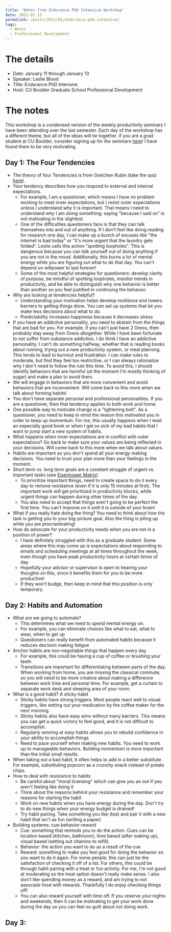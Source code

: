 ```yaml
---
title: 'Notes from Endurance PhD Intensive Workshop'
date: 2021-01-11
permalink: /posts/2021/01/endurance-phd-intensive/
tags:
  - Notes
  - Professional Development
---
```


# The details
- Date: January 11 through January 13
- Speaker: Leslie Blood
- Title: Endurance PhD Intensive
- Host: CU Boulder Graduate School Professional Development

# The notes

This workshop is a condensed version of the weekly productivity seminars I have been attending over the last semester. Each day of the workshop has a different theme, but all of the ideas will tie together. If you are a grad student at CU Boulder, consider signing up for the seminars [here](https://www.colorado.edu/graduateschool/endurance-phd)! I have found them to be very motivating.

## Day 1: The Four Tendencies

- The theory of four Tendencies is from Gretchen Rubin (take the quiz [here](https://quiz.gretchenrubin.com)).
- Your tendency describes how you respond to external and internal expectations. 
	- For example, I am a questioner, which means I have no problem working to meet inner expectations, but I resist outer expectations unless I understand why it is important. That means I need to understand _why_ I am doing something; saying "because I said so" is not motivating in the slightest.
	- One of the difficulties questioners face is that they can talk themselves into and out of anything. If I don't feel like doing reading for research one day, I can make up a bunch of excuses like "the internet is bad today" or "it's more urgent that the laundry gets folded". Leslie calls this action "spotting loopholes". This is dangerous because you can talk yourself out of doing anything if you are not in the mood. Additionally, this burns a lot of mental energy while you are figuring out what to do that day. You can't depend on willpower to last forever!
	- Some of the most helpful strategies for questioners: develop clarity of purpose, be mindful of spotting loopholes, monitor trends in productivity, and be able to distinguish why one behavior is better than another so you feel justified in continuing the behavior.
- Why are looking at tendencies helpful?
	- Understanding your motivation helps develop resilience and lowers barriers to getting things done. You can set up systems that let you make less decisions about what to do.
	- Predictability increases happiness because it decreases stress
- If you have an addictive personality, you need to abstain from the things that are bad for you. For example, if you can't just have 2 Oreos, then probably stay away from Oreos altogether. While I have been fortunate to not suffer from substance addiction, I do think I have an addictive personality. I can't do something halfway, whether that is reading books about running, trying out a new productivity system, or meal planning. This tends to lead to burnout and frustration. I can make rules to moderate, but find they feel too restrictive, or I can always rationalize why I don't need to follow the rule this time. To avoid this, I should identify behaviors that are harmful (at the moment I'm mostly thinking of sugar) and make a plan to avoid them.
- We will engage in behaviors that are more convenient and avoid behaviors that are inconvenient. Will come back to this more when we talk about forming habits!
- You don't have separate personal and professional personalities. If you are a questioner, then that tendency applies to both work and home.
- One possible way to motivate change is a "lightening bolt". As a questioner, you need to keep in mind the reason this motivated you in order to keep up momentum. For me, this usually happens when I read an especially good book or when I get so sick of my bad habits that I want to jump start a new system of habits.
- What happens when inner expectations are in conflict with outer expectations? Go back to make sure your values are being reflected in your decisions. Will come back to this more when we talk about values.
- Habits are important so you don't spend all your energy making decisions. You need to trust your plan more than your feelings in the moment.
- Short term vs. long term goals are a constant struggle of urgent vs. important tasks (see [Eisenhower Matrix](https://www.eisenhower.me/eisenhower-matrix/))
	- To prioritize important things, need to create space to do it every day to remove resistance (even if it is only 15 minutes at first). The important work will get prioritized in productivity blocks, while urgent things can happen during other times of the day.
	- You also need to accept that things aren't going to be perfect the first time. You can't improve on it until it is outside of your brain!
- What if you really hate doing the thing? You need to think about how the task is getting you to your big-picture goal. Also the thing is piling up while you are procrastinating!
- How do advocate for your productivity needs when you are not in a position of power? 
	- I have definitely struggled with this as a graduate student. Some areas where this may come up is expectations about responding to emails and scheduling meetings at all times throughout the week, even though you have peak productivity hours at certain times of day. 
	- Hopefully your advisor or supervisor is open to hearing your thoughts on this, since it benefits them for you to be more productive!
	- If they won't budge, then keep in mind that this position is only temporary.

## Day 2: Habits and Automation

- What are we going to automate?
	- This determines what we need to spend mental energy on.
	- For example, you can eliminate choices like what to eat, what to wear, when to get up
	- Questioners can really benefit from automated habits because it reduces decision making fatigue
- Anchor habits are non-negotiable things that happen every day
	- For example, this could be having a cup of coffee or brushing your teeth
	- Transitions are important for differentiating between parts of the day. When working from home, you are missing the classical commute, so you will need to be more creative about making a difference between work time and personal time. For example, get a curtain to separate work desk and sleeping area of your room.
- What is a good habit? A sticky habit
	- Sticky habits have strong triggers. Most people react well to visual triggers, like setting out your medication by the coffee maker for the next morning.
	- Sticky habits also have easy wins without many barriers. This means you can get a quick victory to feel good, and it is not difficult to accomplish.
	- Regularly winning at easy habits allows you to rebuild confidence in your ability to accomplish things
	- Need to pace yourself when making new habits. You need to work up to manageable behaviors. Building momentum is more important than the initial small results.
- When taking out a bad habit, it often helps to add in a better substitute. For example, substituting popcorn as a crunchy snack instead of potato chips.
- How to deal with resistance to habits
	- Be careful about "moral licensing" which can give you an out if you aren't feeling like doing it
	- Think about the reasons behind your resistance and remember your reasons for starting the habit
	- Work on new habits when you have energy during the day. Don't try to do new things when your energy budget is drained!
	- Try habit pairing. Take something you like (tea) and pair it with a new habit that isn't as fun (writing a paper) 
- Building systems: cue-behavior-reward
	- Cue: something that reminds you to do the action. Cues can be location based (kitchen, bathroom), time based (after waking up), visual based (setting out vitamins to refill). 
	- Behavior: the action you want to do as a result of the cue
	- Reward: something to make you feel good for doing the behavior so you want to do it again. For some people, this can just be the satisfaction of checking it off of a list. For others, this could be through habit pairing with a treat or fun activity. For me, I'm not good at moderating so the treat option doesn't really make sense. I also don't like spending money as a reward, and am trying to not associate food with rewards. Thankfully I do enjoy checking things off!
	- You can also reward yourself with time off. If you reserve your nights and weekends, then it can be motivating to get your work done during the day so you can feel no guilt about not doing work.

## Day 3: